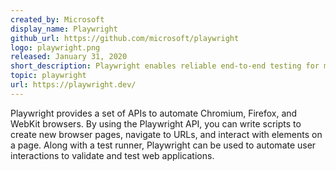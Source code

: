```yaml
---
created_by: Microsoft
display_name: Playwright
github_url: https://github.com/microsoft/playwright
logo: playwright.png
released: January 31, 2020
short_description: Playwright enables reliable end-to-end testing for modern web apps.
topic: playwright
url: https://playwright.dev/
---
```


Playwright provides a set of APIs to automate Chromium, Firefox, and WebKit browsers. By using the Playwright API, you can write scripts to create new browser pages, navigate to URLs, and interact with elements on a page. Along with a test runner, Playwright can be used to automate user interactions to validate and test web applications.
